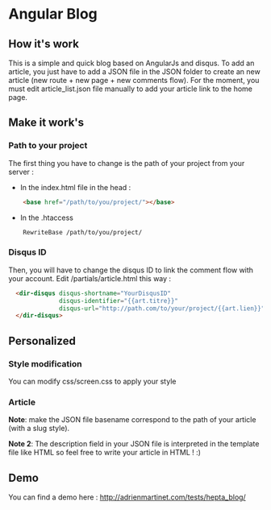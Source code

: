 # Angular Blog

## How it's work 

This is a simple and quick blog based on AngularJs and disqus.
To add an article, you just have to add a JSON file in the JSON folder to create an new article (new route + new page + new comments flow).
For the moment, you must edit article_list.json file manually to add your article link to the home page.


## Make it work's

### Path to your project

The first thing you have to change is the path of your project from your server : 
 * In the index.html file in the head :

```html
    <base href="/path/to/you/project/"></base>
```

 * In the .htaccess 
 
```htaccess
    RewriteBase /path/to/you/project/
 ```

### Disqus ID 

Then, you will have to change the disqus ID to link the comment flow with your account.
Edit /partials/article.html this way :
```html
  <dir-disqus disqus-shortname="YourDisqusID"
              disqus-identifier="{{art.titre}}"
              disqus-url="http://path.com/to/your/project/{{art.lien}}">
  </dir-disqus>
 ```

## Personalized

### Style modification

You can modify css/screen.css to apply your style


### Article

**Note**: make the JSON file basename correspond to the path of your article (with a slug style).

**Note 2**: The description field in your JSON file is interpreted in the template file like HTML so feel free to write your article in HTML ! :) 


## Demo

You can find a demo here : http://adrienmartinet.com/tests/hepta_blog/ 
